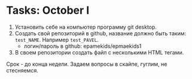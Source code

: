 <h1>Tasks: October I</h1>

1. Установить себе на компьютер программу git desktop.
1. Создать свой репозиторий в github, название должно быть таким:
`test_NAME`. Например `test_PAVEL`.
    * логин/пароль в github: epamekids/epmaekids1
1. В своем репозитории создать файл с несколькими HTML тегами.


Срок - до конца недели. Задаем вопросы в скайпе, гуглим, не стесняемся.